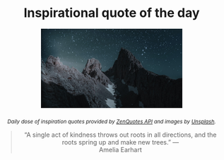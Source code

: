 
<div align="center">

# Inspirational quote of the day

<img src="./data/photo.jpeg" alt="Beautiful nature photo" width="320" height="180">

<sub><i>Daily dose of inspiration quotes provided by [ZenQuotes API](https://zenquotes.io/) and images by [Unsplash](https://unsplash.com/).</i></sub>


<blockquote>&ldquo;A single act of kindness throws out roots in all directions, and the roots spring up and make new trees.&rdquo; &mdash; <footer>Amelia Earhart</footer></blockquote>

</div>
